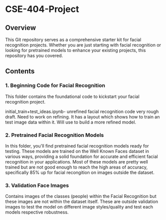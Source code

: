 # CSE-404-Project

## Overview

This Git repository serves as a comprehensive starter kit for facial recognition projects. Whether you are just starting with facial recognition or looking for pretrained models to enhance your existing projects, this repository has you covered.

## Contents

### 1. Beginning Code for Facial Recognition

This folder contains the foundational code to kickstart your facial recognition project.

initial_train+test_ideas.ipynb- unrefined facial recognition code very rough draft. Need to work on refining. It has a layout which shows how to train an test image data within it. Will use to build a more refined model. 

### 2. Pretrained Facial Recognition Models

In this folder, you'll find pretrained facial recognition models ready for testing. These models are trained on the Well Known Faces dataset in various ways, providing a solid foundation for accurate and efficient facial recognition in your applications. Most of these models are pretty well trained but are not good enough to reach the high areas of accuracy, specifically 85% up for facial recongition on images outside the dataset. 

### 3. Validation Face Images

Contains images of the classes (people) within the Facial Recognition but these images are not within the dataset itself. These are outside validation images to test the model on different image styles/quality and test each models respective robustness.

